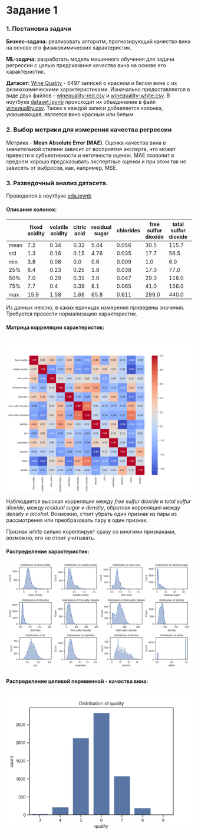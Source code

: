 # Задание 1

### 1. Постановка задачи

**Бизнес-задача:** реализовать алгоритм, прогнозирующий качество вина на основе его физикохимических характеристик.

**ML-задача:** разработать модель машинного обучения для задачи регрессии с целью предсказания качества вина на основе его характеристик.

**Датасет:** [Wine Quality](https://archive.ics.uci.edu/dataset/186/wine+quality) - 6497 записей о красном и белом вине с их физикохимическими характеристиками. Изначально предоставляется в виде двух файлов - [winequality-red.csv](datasets\winequality-red.csv) и [winequality-white.csv](datasets\winequality-white.csv). В ноутбуке [dataset.ipynb](dataset.ipynb) происходит их объединение в файл [winequality.csv](datasets\winequality.csv). Также к каждой записи добавляется колонка, указывающая, является вино красным или белым.

### 2. Выбор метрики для измерения качества регрессии

Метрика - **Mean Absolute Error (MAE)**. Оценка качества вина в значительной степени зависит от восприятия эксперта, что может привести к субъективности и неточности оценок. MAE позволит в среднем хорошо предсказывать экспертные оценки и при этом так не зависеть от выбросов, как, например, MSE.

### 3. Разведочный анализ датасета.

Проводился в ноутбуке [eda.ipynb](eda.ipynb)

#### Описание колонок:

||fixed acidity     |volatile acidity   |citric acid        |residual sugar   |chlorides          |free sulfur dioxide|total sulfur dioxide|density              |pH                 |sulphates          |alcohol           |quality           |
|------|------------------|-------------------|-------------------|-----------------|-------------------|-------------------|--------------------|---------------------|-------------------|-------------------|------------------|------------------|
|mean  |7.2 |0.34 |0.32 |5.44|0.056|30.5 |115.7   |0.99470   |3.22 |0.53 |10.5|5.8 |
|std   |1.3|0.16|0.15|4.76|0.035|17.7   |56.5  |0.00300|0.16|0.15|1.2|0.9|
|min   |3.8               |0.08               |0.0                |0.6              |0.009              |1.0                |6.0                 |0.98711              |2.72               |0.22               |8.0               |3.0               |
|25%   |6.4               |0.23               |0.25               |1.8              |0.038              |17.0               |77.0                |0.99234              |3.11               |0.43               |9.5              |5.0               |
|50%   |7.0               |0.29               |0.31               |3.0              |0.047              |29.0               |118.0               |0.99489              |3.21               |0.51               |10.3               |6.0               |
|75%   |7.7               |0.4                |0.39               |8.1              |0.065              |41.0               |156.0               |0.99699              |3.32               |0.6                |11.3               |6.0               |
|max   |15.9              |1.58               |1.66               |65.8             |0.611              |289.0              |440.0               |1.03898              |4.01               |2.0                |14.9             |9.0               |

Из данных неясно, в каких единицах измерения приведены значения. Требуется провести нормализацию характеристик.

#### Матрица корреляции характеристик:

![Матрица корреляции характеристик](plots\corr_matrix.png)

Наблюдается высокая корреляция между *free sulfur dioxide* и *total sulfur dioxide*, между *residual sugar* и *density*, обратная корреляция между *density* и *alcohol*. Возможно, стоит убрать один признак из пары из рассмотрения или преобразовать пару в один признак.

Признак *white* сильно кореллирует сразу со многими признаками, возможно, его не стоит учитывать.

#### Распределение характеристик:

![Распределение характеристик](plots\feature_distribution.png)

#### Распределение целевой переменной - качества вина:

![Распределение качества](plots\quality_distribution.png)